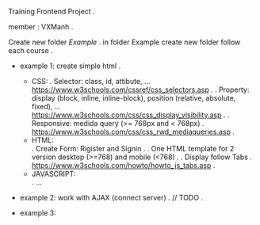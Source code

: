 Training Frontend Project . 
  
member : VXManh . 
  
Create new folder *Example* . 
in folder Example create new folder follow each course . 
  
- example 1: create simple html . 
    + CSS:
        . Selector: class, id, attibute, ...  
          https://www.w3schools.com/cssref/css_selectors.asp . 
        . Property: display (block, inline, inline-block), position (relative, absolute, fixed), ...  
          https://www.w3schools.com/css/css_display_visibility.asp . 
        . Responsive: medida query (>= 768px and < 768px) . 
          https://www.w3schools.com/css/css_rwd_mediaqueries.asp . 
    + HTML:  
        . Create Form: Rigister and Signin . 
        . One HTML template for 2 version desktop (>=768) and mobile (<768) . 
        . Display follow Tabs . 
          https://www.w3schools.com/howto/howto_js_tabs.asp . 
    + JAVASCRIPT:  
        . ...  

- example 2: work with AJAX (connect server) . 
    // TODO . 
- example 3: 
